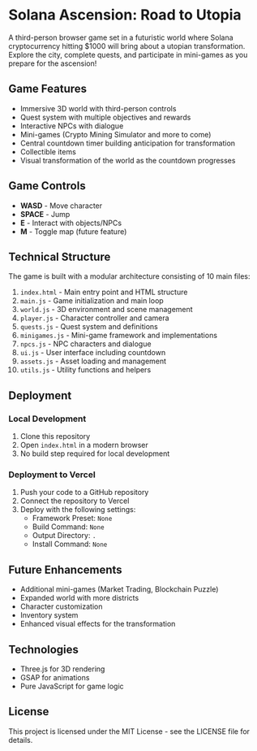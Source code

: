 # Solana Ascension: Road to Utopia

A third-person browser game set in a futuristic world where Solana cryptocurrency hitting $1000 will bring about a utopian transformation. Explore the city, complete quests, and participate in mini-games as you prepare for the ascension!

## Game Features

- Immersive 3D world with third-person controls
- Quest system with multiple objectives and rewards
- Interactive NPCs with dialogue
- Mini-games (Crypto Mining Simulator and more to come)
- Central countdown timer building anticipation for transformation
- Collectible items
- Visual transformation of the world as the countdown progresses

## Game Controls

- **WASD** - Move character
- **SPACE** - Jump
- **E** - Interact with objects/NPCs
- **M** - Toggle map (future feature)

## Technical Structure

The game is built with a modular architecture consisting of 10 main files:

1. `index.html` - Main entry point and HTML structure
2. `main.js` - Game initialization and main loop
3. `world.js` - 3D environment and scene management
4. `player.js` - Character controller and camera
5. `quests.js` - Quest system and definitions
6. `minigames.js` - Mini-game framework and implementations
7. `npcs.js` - NPC characters and dialogue
8. `ui.js` - User interface including countdown
9. `assets.js` - Asset loading and management
10. `utils.js` - Utility functions and helpers

## Deployment

### Local Development

1. Clone this repository
2. Open `index.html` in a modern browser
3. No build step required for local development

### Deployment to Vercel

1. Push your code to a GitHub repository
2. Connect the repository to Vercel
3. Deploy with the following settings:
   - Framework Preset: `None`
   - Build Command: `None`
   - Output Directory: `.`
   - Install Command: `None`

## Future Enhancements

- Additional mini-games (Market Trading, Blockchain Puzzle)
- Expanded world with more districts
- Character customization
- Inventory system
- Enhanced visual effects for the transformation

## Technologies

- Three.js for 3D rendering
- GSAP for animations
- Pure JavaScript for game logic

## License

This project is licensed under the MIT License - see the LICENSE file for details.